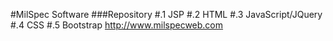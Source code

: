 #MilSpec Software
###Repository
#.1 JSP
#.2 HTML
#.3 JavaScript/JQuery
#.4 CSS
#.5 Bootstrap
<addr>http://www.milspecweb.com
